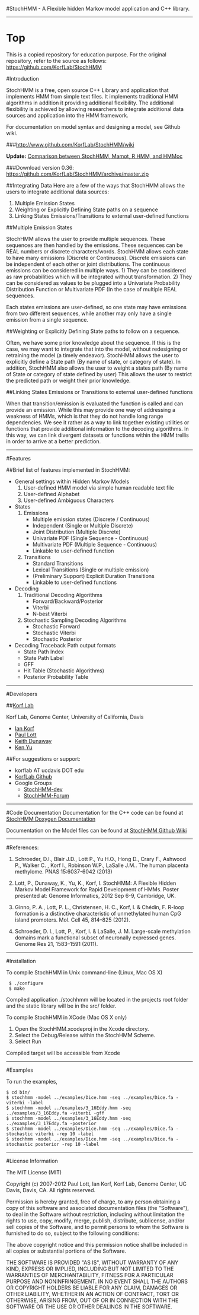 #StochHMM - A Flexible hidden Markov model application and C++ library.



***
# Top

This is a copied repository for education purpose. For the original repository, refer to the source as follows:
https://github.com/KorfLab/StochHMM

#Introduction



StochHMM is a free, open source C++ Library and application that implements HMM
from simple text files.   It implements traditional HMM algorithms in addition it
providing additional flexibility.  The additional flexibility is achieved by
allowing researchers to integrate additional data sources and application into
the HMM framework.
 
For documentation on model syntax and designing a model, see Github wiki.
 
###http://www.github.com/KorfLab/StochHMM/wiki

**Update:** [Comparison between StochHMM, Mamot, R HMM, and HMMoc](http://www.github.com/KorfLab/StochHMM/wiki/Comparison)

###Download version 0.36: https://github.com/KorfLab/StochHMM/archive/master.zip
 
##Integrating Data
Here are a few of the ways that StochHMM allows the users to integrate additional
data sources:
 1. Multiple Emission States
 2. Weighting or Explicitly Defining State paths on a sequence
 3. Linking States Emissions/Transitions to external user-defined functions
 
 
##Multiple Emission States
 
StochHMM allows the user to provide multiple sequences.   These sequences are then
handled by the emissions.  These sequences can be REAL numbers or discrete characters/words.
StochHMM allows each state to have many emissions (Discrete or Continuous).  Discrete emissions
can be independent of each other or joint distributions.   The continuous emissions
can be considered in multiple ways.   1)  They can be considered as raw probabilities which 
will be integrated without transformation.  2) They can be considered as values to be plugged
into a Univariate Probability Distribution Function or Multivariate PDF (In the case of multiple
REAL sequences.
 
Each states emissions are user-defined, so one state may have emissions from two
different sequences, while another may only have a single emission from a single sequence.
 
##Weighting or Explicitly Defining State paths to follow on a sequence.
 
Often, we have some prior knowledge about the sequence.   If this is the case,
we may want to integrate that into the model, without redesigning or retraining the model (a timely endeavor).
StochHMM allows the user to explicitly define a State path (By name of state, or category of state).
In addition, StochHMM also allows the user to weight a states path (By name of State or category of state defined by user)
This allows the user to restrict the predicted path or weight their prior knowledge.
 
 
##Linking States Emissions or Transitions to external user-defined functions
 
When that transition/emission is evaluated the function is called and can provide an emission. While 
this may provide one way of addressing a weakness of HMMs, which is that they do not handle long
range dependencies.  We see it rather as a way to link together existing utilities or functions that 
provide additional information to the decoding algorithms.   In this way, we can link divergent 
datasets or functions within the HMM trellis in order to arrive at a better prediction. 

***
#Features 


##Brief list of features implemented in StochHMM:

- General settings within Hidden Markov Models
	1. User-defined HMM model via simple human readable text file
	2. User-defined Alphabet
	3. User-defined Ambiguous Characters
- States
	1. Emissions
		- Multiple emission states (Discrete / Continuous)
		- Independent (Single or Multiple Discrete)
		- Joint Distribution (Multiple Discrete)
		- Univariate PDF (Single Sequence -  Continuous)
		- Multivariate PDF (Multiple Sequence - Continuous)
		- Linkable to user-defined function
	2. Transitions
		- Standard Transitions
		- Lexical Transitions (Single or multiple emission)
		- (Preliminary Support) Explicit Duration Transitions
		- Linkable to user-defined functions
- Decoding
	1. Traditional Decoding Algorithms
		- Forward/Backward/Posterior
		- Viterbi
		- N-best Viterbi
	2. Stochastic Sampling Decoding Algorithms
		- Stochastic Forward
		- Stochastic Viterbi
		- Stochastic Posterior
- Decoding Traceback Path output formats 	
	- State Path Index
	- State Path Label
	- GFF
	- Hit Table (Stochastic Algorithms)
	- Posterior Probability Table 

*** 
#Developers  
 
##[Korf Lab](http://korflab.ucdavis.edu/)
 
Korf Lab, Genome Center, University of California, Davis
 - [Ian Korf](http://korflab.ucdavis.edu/bio_ian.html)
 - [Paul Lott](http://korflab.ucdavis.edu/bio_paul.html)
 - [Keith Dunaway](http://korflab.ucdavis.edu/bio_keith_d.html)
 - [Ken Yu](http://korflab.ucdavis.edu/bio_ken.html)
 
##For suggestions or support:
 - korflab AT ucdavis DOT edu
 - [KorfLab Github](https://github.com/KorfLab/StochHMM)
 - Google Groups
 	- [StochHMM-dev](https://groups.google.com/forum/?fromgroups#!forum/stochhmm-dev)
 	- [StochHMM-Forum](https://groups.google.com/forum/?fromgroups#!forum/stochhmm-forum)


***
#Code Documentation
Documentation for the C++ code can be found at [StochHMM Doxygen Documentation](http://korflab.github.io/StochHMM/)

Documentation on the Model files can be found at [StochHMM Github Wiki](https://github.com/KorfLab/StochHMM/wiki)

***

#References:

1. Schroeder, D.I., Blair J.D., Lott P., Yu H.O., Hong D., Crary F., Ashwood P., Walker C.
, Korf I., Robinson W.P., LaSalle J.M.. The human placenta methylome. PNAS 15:6037-6042 (2013)

2. Lott, P., Dunaway, K., Yu, K., Korf, I. StochHMM: A Flexible Hidden Markov Model Framework
for Rapid Development of HMMs. Poster presented at: Genome Informatics, 2012 Sep 6-9, Cambridge, UK.
 
3. Ginno, P. A., Lott, P. L., Christensen, H. C., Korf, I. & Chédin,
F. R-loop formation is a distinctive characteristic of unmethylated
human CpG island promoters. Mol. Cell 45, 814–825 (2012).

4. Schroeder, D. I., Lott, P., Korf, I. & LaSalle, J. M. Large-scale
methylation domains mark a functional subset of neuronally expressed
genes. Genome Res 21, 1583–1591 (2011).




***
#Installation

To compile StochHMM in Unix command-line (Linux, Mac OS X)

```
 $ ./configure
 $ make
```

Compiled application ./stochhmm will be located in the projects root folder and the static
library will be in the src/ folder.


To compile StochHMM in XCode (Mac OS X only)

1. Open the StochHMM.xcodeproj in the Xcode directory.   
2. Select the Debug/Release within the StochHMM Scheme. 
3. Select Run

Compiled target will be accessible from Xcode

***
#Examples

To run the examples,
```
$ cd bin/
$ stochhmm -model ../examples/Dice.hmm -seq ../examples/Dice.fa -viterbi -label
$ stochhmm -model ../examples/3_16Eddy.hmm -seq ../examples/3_16Eddy.fa -viterbi -gff
$ stochhmm -model ../examples/3_16Eddy.hmm -seq ../examples/3_17Eddy.fa -posterior
$ stochhmm -model ../examples/Dice.hmm -seq ../examples/Dice.fa -stochastic viterbi -rep 10 -label
$ stochhmm -model ../examples/Dice.hmm -seq ../examples/Dice.fa -stochastic posterior -rep 10 -label
```

***

#License Information
 
The MIT License (MIT)
 
Copyright (c) 2007-2012 Paul Lott, Ian Korf, Korf Lab, Genome Center, UC Davis, Davis, CA. All rights reserved.
 
Permission is hereby granted, free of charge, to any person obtaining a copy
of this software and associated documentation files (the "Software"), to deal
in the Software without restriction, including without limitation the rights
to use, copy, modify, merge, publish, distribute, sublicense, and/or sell
copies of the Software, and to permit persons to whom the Software is
furnished to do so, subject to the following conditions:
 
The above copyright notice and this permission notice shall be included in
all copies or substantial portions of the Software.
 
THE SOFTWARE IS PROVIDED "AS IS", WITHOUT WARRANTY OF ANY KIND, EXPRESS OR
IMPLIED, INCLUDING BUT NOT LIMITED TO THE WARRANTIES OF MERCHANTABILITY,
FITNESS FOR A PARTICULAR PURPOSE AND NONINFRINGEMENT. IN NO EVENT SHALL THE
AUTHORS OR COPYRIGHT HOLDERS BE LIABLE FOR ANY CLAIM, DAMAGES OR OTHER
LIABILITY, WHETHER IN AN ACTION OF CONTRACT, TORT OR OTHERWISE, ARISING FROM,
OUT OF OR IN CONNECTION WITH THE SOFTWARE OR THE USE OR OTHER DEALINGS IN
THE SOFTWARE.
 

